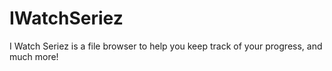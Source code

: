IWatchSeriez
============

I Watch Seriez is a file browser to help you keep track of your progress, and much more!
